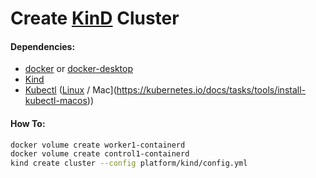 # Create [KinD](https://kind.sigs.k8s.io) Cluster

#### Dependencies:
  - [docker](https://docs.docker.com/engine/reference/run) or [docker-desktop](https://www.docker.com/products/docker-desktop)
  - [Kind](https://kind.sigs.k8s.io)
  - [Kubectl](https://kubernetes.io/docs/reference/kubectl/kubectl) ([Linux](https://kubernetes.io/docs/tasks/tools/install-kubectl-linux) / Mac](https://kubernetes.io/docs/tasks/tools/install-kubectl-macos))

#### How To:
```sh
docker volume create worker1-containerd
docker volume create control1-containerd
kind create cluster --config platform/kind/config.yml
```
